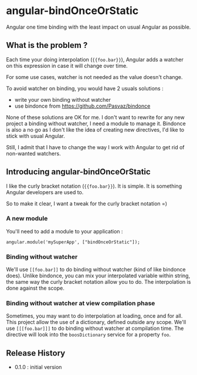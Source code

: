 # angular-bindOnceOrStatic

Angular one time binding with the least impact on usual Angular as possible.

## What is the problem ?

Each time your doing interpolation (```{{foo.bar}}```), Angular adds a watcher on this expression in case it will change over time.

For some use cases, watcher is not needed as the value doesn't change.

To avoid watcher on binding, you would have 2 usuals solutions :
- write your own binding without watcher
- use bindonce from https://github.com/Pasvaz/bindonce

None of these solutions are OK for me.
I don't want to rewrite for any new project a binding without watcher, I need a module to manage it.
Bindonce is also a no go as I don't like the idea of creating new directives, I'd like to stick with usual Angular.

Still, I admit that I have to change the way I work with Angular to get rid of non-wanted watchers.

## Introducing angular-bindOnceOrStatic

I like the curly bracket notation (```{{foo.bar}}```).
It is simple.
It is something Angular developers are used to.

So to make it clear, I want a tweak for the curly bracket notation =)

### A new module

You'll need to add a module to your application :

```
angular.module('mySuperApp', ["bindOnceOrStatic"]);
```

### Binding without watcher

We'll use ```[[foo.bar]]``` to do binding without watcher (kind of like bindonce does).
Unlike bindonce, you can mix your interpolated variable within string, the same way the curly bracket notation allow you to do.
The interpolation is done against the scope.

### Binding without watcher at view compilation phase

Sometimes, you may want to do interpolation at loading, once and for all.
This project allow the use of a dictionary, defined outside any scope.
We'll use ```[[[foo.bar]]]``` to do binding without watcher at compilation time.
The directive will look into the ```boosDictionary``` service for a property ```foo```.

## Release History

- 0.1.0 : initial version
